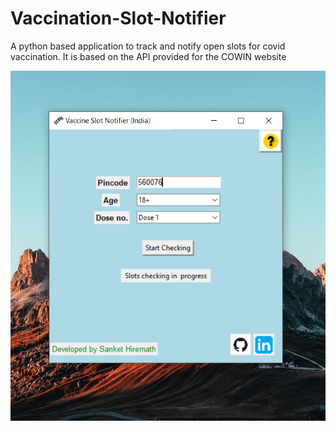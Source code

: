# Vaccination-Slot-Notifier
A python based application to track and notify open slots for covid vaccination. It is based on the API provided for the COWIN website 

![alt text](https://github.com/SanketHiremath/Vaccination-Slot-Notifier/blob/main/Application_screenshot.png)

